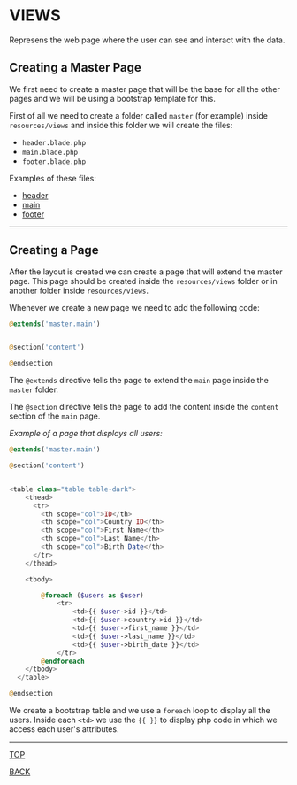 # VIEWS
Represens the web page where the user can see and interact with the data.

## Creating a Master Page
We first need to create a master page that will be the base for all the other pages and we will be using a bootstrap template for this.

First of all we need to create a folder called `master` (for example) inside `resources/views` and inside this folder we will create the files:
- `header.blade.php`
- `main.blade.php`
- `footer.blade.php`

Examples of these files:
- [header](./Views/MasterPage/header.md)
- [main](./Views/MasterPage/main.md)
- [footer](./Views/MasterPage/footer.md)

---

## Creating a Page
After the layout is created we can create a page that will extend the master page. This page should be created inside the `resources/views` folder or in another folder inside `resources/views`.

Whenever we create a new page we need to add the following code:
```php
@extends('master.main')


@section('content')

@endsection
```

The `@extends` directive tells the page to extend the `main` page inside the `master` folder.

The `@section` directive tells the page to add the content inside the `content` section of the `main` page.


_Example of a page that displays all users:_
```php
@extends('master.main')

@section('content')


<table class="table table-dark">
    <thead>
      <tr>
        <th scope="col">ID</th>
        <th scope="col">Country ID</th>
        <th scope="col">First Name</th>
        <th scope="col">Last Name</th>
        <th scope="col">Birth Date</th>
      </tr>
    </thead>

    <tbody>

        @foreach ($users as $user)
            <tr>
                <td>{{ $user->id }}</td>
                <td>{{ $user->country->id }}</td>
                <td>{{ $user->first_name }}</td>
                <td>{{ $user->last_name }}</td>
                <td>{{ $user->birth_date }}</td>
            </tr>
        @endforeach
    </tbody>
  </table>

@endsection
```

We create a bootstrap table and we use a `foreach` loop to display all the users. Inside each `<td>` we use the `{{ }}` to display php code in which we access each user's attributes.



---
[TOP](#views)

[BACK](./)